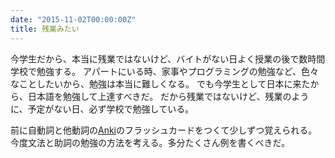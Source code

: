```yaml
---
date: "2015-11-02T00:00:00Z"
title: 残業みたい
---
```


今学生だから、本当に残業ではないけど、バイトがない日よく授業の後で数時間学校で勉強する。
アパートにいる時、家事やプログラミングの勉強など、色々なことしたいから、勉強は本当に難しくなる。
でも今学生として日本に来たから、日本語を勉強して上達すべきだ。
だから残業ではないけど、残業のように、予定がない日、必ず学校で勉強している。

前に自動詞と他動詞の[Anki](anki)のフラッシュカードをつくて少しずつ覚えられる。今度文法と助詞の勉強の方法を考える。多分たくさん例を書くべきだ。

[anki]: http://ankisrs.net/
